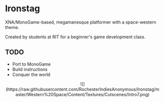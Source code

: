 Ironstag
========

XNA/MonoGame-based, megamanesque platformer with a space-western theme.

Created by students at RIT for a beginner's game development class.

## TODO

- Port to MonoGame
- Build instructions
- Conquer the world


<center>![](https://raw.githubusercontent.com/RochesterIndiesAnonymous/Ironstag/master/Western%20Space/Content/Textures/Cutscenes/Intro7.png)</center>
